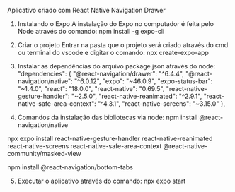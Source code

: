 Aplicativo criado com React Native Navigation Drawer

1. Instalando o Expo
A instalação do Expo no computador é feita pelo Node através do comando:
npm install -g expo-cli

2. Criar o projeto
Entrar na pasta que o projeto será criado através do cmd ou terminal do vscode e digitar o comando:
npx create-expo-app <nome do projeto>

3. Instalar as dependências do arquivo package.json através do node:
"dependencies": {
    "@react-navigation/drawer": "^6.4.4",
    "@react-navigation/native": "^6.0.12",
    "expo": "~46.0.9",
    "expo-status-bar": "~1.4.0",
    "react": "18.0.0",
    "react-native": "0.69.5",
    "react-native-gesture-handler": "~2.5.0",
    "react-native-reanimated": "^2.9.1",
    "react-native-safe-area-context": "^4.3.1",
    "react-native-screens": "~3.15.0"
  },

4. Comandos da instalação das bibliotecas via node:
npm install @react-navigation/native

npx expo install react-native-gesture-handler react-native-reanimated react-native-screens react-native-safe-area-context @react-native-community/masked-view

npm install @react-navigation/bottom-tabs

5. Executar o aplicativo através do comando:
npx expo start

